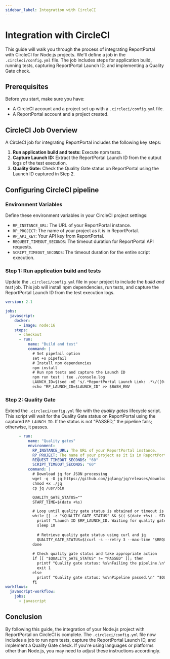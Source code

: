 ```yaml
---
sidebar_label: Integration with CircleCI
---
```


# Integration with CircleCI

This guide will walk you through the process of integrating ReportPortal with CircleCI for Node.js projects. We'll define a job in the `.circleci/config.yml` file. The job includes steps for application build, running tests, capturing ReportPortal Launch ID, and implementing a Quality Gate check.

## Prerequisites

Before you start, make sure you have:

- A CircleCI account and a project set up with a `.circleci/config.yml` file.
- A ReportPortal account and a project created.

## CircleCI Job Overview

A CircleCI job for integrating ReportPortal includes the following key steps:

1. **Run application build and tests:** Execute npm tests.
2. **Capture Launch ID:** Extract the ReportPortal Launch ID from the output logs of the test execution.
3. **Quality Gate:** Check the Quality Gate status on ReportPortal using the Launch ID captured in Step 2.

## Configuring CircleCI pipeline

### Environment Variables

Define these environment variables in your CircleCI project settings:

- `RP_INSTANCE_URL`: The URL of your ReportPortal instance.
- `RP_PROJECT`: The name of your project as it is in ReportPortal.
- `RP_API_KEY`: Your API key from ReportPortal.
- `REQUEST_TIMEOUT_SECONDS`: The timeout duration for ReportPortal API requests.
- `SCRIPT_TIMEOUT_SECONDS`: The timeout duration for the entire script execution.

### Step 1: Run application build and tests

Update the `.circleci/config.yml` file in your project to include the *build and test* job. This job will install npm dependencies, run tests, and capture the ReportPortal Launch ID from the test execution logs.

```yaml
version: 2.1

jobs:
  javascript:
    docker:
      - image: node:16
    steps:
      - checkout
      - run:
          name: "Build and test"
          command: |
            # Set pipefail option
            set +o pipefail
            # Install npm dependencies
            npm install
            # Run npm tests and capture the Launch ID
            npm run test | tee ./console.log
            LAUNCH_ID=$(sed -nE 's/.*ReportPortal Launch Link: .*\/([0-9]+).*/\1/p' console.log)
            echo "RP_LAUNCH_ID=$LAUNCH_ID" >> $BASH_ENV
```

### Step 2: Quality Gate

Extend the `.circleci/config.yml` file with the *quality gates* lifecycle script. This script will wait for the Quality Gate status on ReportPortal using the captured `RP_LAUNCH_ID`. If the status is not "PASSED," the pipeline fails; otherwise, it passes.

```yaml
      - run:
          name: "Quality gates"
          environment:
            RP_INSTANCE_URL: The URL of your ReportPortal instance.
            RP_PROJECT: The name of your project as it is in ReportPortal.
            REQUEST_TIMEOUT_SECONDS: "60"
            SCRIPT_TIMEOUT_SECONDS: "60"
          command: |
            # Download jq for JSON processing
            wget -q -O jq https://github.com/jqlang/jq/releases/download/jq-1.7.1/jq-linux64
            chmod +x ./jq
            cp jq /usr/bin

            QUALITY_GATE_STATUS=""
            START_TIME=$(date +%s)

            # Loop until quality gate status is obtained or timeout is reached
            while [[ -z "$QUALITY_GATE_STATUS" && $(( $(date +%s) - START_TIME )) -lt $SCRIPT_TIMEOUT_SECONDS ]]; do
              printf "Launch ID $RP_LAUNCH_ID. Waiting for quality gate status....\n"
              sleep 10
            
              # Retrieve quality gate status using curl and jq
              QUALITY_GATE_STATUS=$(curl -s --retry 3 --max-time "$REQUEST_TIMEOUT_SECONDS" -H "Authorization: Bearer $RP_API_KEY" "$RP_INSTANCE_URL/api/v1/$RP_PROJECT/launch/$RP_LAUNCH_ID" | jq -r '.metadata.qualityGate.status // empty')
            done
            
            # Check quality gate status and take appropriate action
            if [[ "$QUALITY_GATE_STATUS" != "PASSED" ]]; then
              printf "Quality gate status: %s\nFailing the pipeline.\n" "$QUALITY_GATE_STATUS"
              exit 1
            else
              printf "Quality gate status: %s\nPipeline passed.\n" "$QUALITY_GATE_STATUS"
            fi
workflows:
  javascript-workflow:
    jobs:
      - javascript
```

## Conclusion
By following this guide, the integration of your Node.js project with ReportPortal on CircleCI is complete. The `.circleci/config.yml` file now includes a job to run npm tests, capture the ReportPortal Launch ID, and implement a Quality Gate check. If you're using languages or platforms other than Node.js, you may need to adjust these instructions accordingly.
